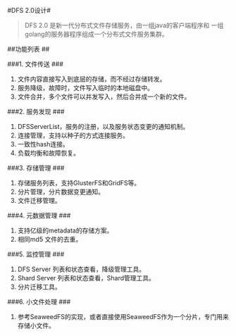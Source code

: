 #DFS 2.0设计#

> DFS 2.0 是新一代分布式文件存储服务，由一组java的客户端程序和
> 一组golang的服务器程序组成一个分布式文件服务集群。

##功能列表 ##

###1. 文件传送 ###
1. 文件内容直接写入到底层的存储，而不经过存储转发。
2. 服务降级，故障时，文件写入临时的本地磁盘中。
3. 文件合并，多个文件可以并发写入，然后合并成一个新的文件。

###2. 服务发现 ###
1. DFSServerList，服务的注册，以及服务状态变更的通知机制。
2. 连接管理，支持以种子的方式连接服务。
3. 一致性hash连接。
4. 负载均衡和故障恢复。

###3. 存储管理 ###
1. 存储服务列表，支持GlusterFS和GridFS等。
2. 分片管理，分片数据变更通知。
3. 文件迁移管理。

###4. 元数据管理 ###
1. 支持亿级的metadata的存储方案。
2. 相同md5 文件的去重。

###5. 监控管理 ###
1. DFS Server 列表和状态查看，降级管理工具。
2. Shard Server 列表和状态查看，Shard管理工具。
3. 分片迁移工具。

###6. 小文件处理 ###
1. 参考SeaweedFS的实现，或者直接使用SeaweedFS作为一个分片，专门用来存储小文件。